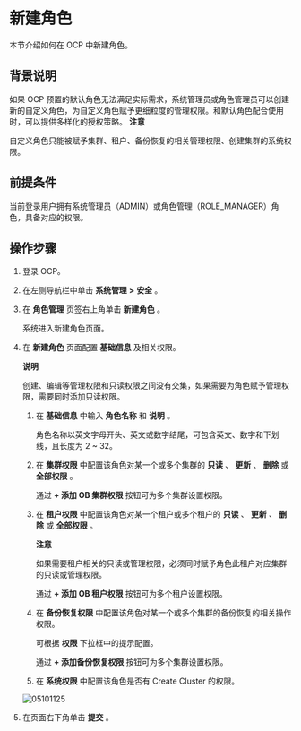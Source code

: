 新建角色 
=========================

本节介绍如何在 OCP 中新建角色。

背景说明 
-------------------------

如果 OCP 预置的默认角色无法满足实际需求，系统管理员或角色管理员可以创建新的自定义角色，为自定义角色赋予更细粒度的管理权限。和默认角色配合使用时，可以提供多样化的授权策略。
**注意**



自定义角色只能被赋予集群、租户、备份恢复的相关管理权限、创建集群的系统权限。

**前提条件** 
-----------------------------

当前登录用户拥有系统管理员（ADMIN）或角色管理（ROLE_MANAGER）角色，具备对应的权限。

**操作步骤** 
-----------------------------

1. 登录 OCP。

   

2. 在左侧导航栏中单击 **系统管理** **\>** **安全** 。

   

3. 在 **角色管理** 页签右上角单击 **新建角色** 。

   系统进入新建角色页面。
   

4. 在 **新建角色** 页面配置 **基础信息** 及相关权限。

   **说明**

   

   创建、编辑等管理权限和只读权限之间没有交集，如果需要为角色赋予管理权限，需要同时添加只读权限。
   1. 在 **基础信息** 中输入 **角色名称** 和 **说明** 。

      角色名称以英文字母开头、英文或数字结尾，可包含英文、数字和下划线，且长度为 2 \~ 32。
      
   
   2. 在 **集群权限** 中配置该角色对某一个或多个集群的 **只读** 、 **更新** 、 **删除** 或 **全部权限** 。

      通过 **+ 添加 OB 集群权限** 按钮可为多个集群设置权限。
      
   
   3. 在 **租户权限** 中配置该角色对某一个租户或多个租户的 **只读** 、 **更新** 、 **删除** 或 **全部权限** 。

      **注意**

      

      如果需要租户相关的只读或管理权限，必须同时赋予角色此租户对应集群的只读或管理权限。

      通过 **+ 添加 OB 租户权限** 按钮可为多个租户设置权限。
      
   
   4. 在 **备份恢复权限** 中配置该角色对某一个或多个集群的备份恢复的相关操作权限。

      可根据 **权限** 下拉框中的提示配置。

      通过 **+ 添加备份恢复权限** 按钮可为多个集群设置权限。
      
   
   5. 在 **系统权限** 中配置该角色是否有 Create Cluster 的权限。

      
   

   

   ![05101125](https://help-static-aliyun-doc.aliyuncs.com/assets/img/zh-CN/5265360261/p272053.png)
   

5. 在页面右下角单击 **提交** 。

   





